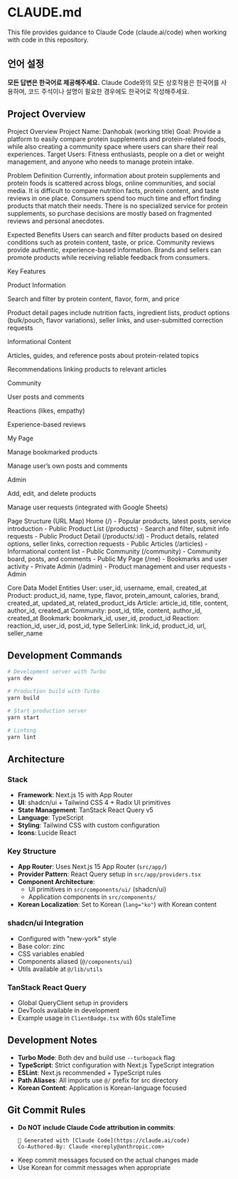# CLAUDE.md

This file provides guidance to Claude Code (claude.ai/code) when working with code in this repository.

## 언어 설정

**모든 답변은 한국어로 제공해주세요.** Claude Code와의 모든 상호작용은 한국어를 사용하며, 코드 주석이나 설명이 필요한 경우에도 한국어로 작성해주세요.

## Project Overview

Project Overview
Project Name: Danhobak (working title)
Goal: Provide a platform to easily compare protein supplements and protein-related foods, while also creating a community space where users can share their real experiences.
Target Users: Fitness enthusiasts, people on a diet or weight management, and anyone who needs to manage protein intake.

Problem Definition
Currently, information about protein supplements and protein foods is scattered across blogs, online communities, and social media.
It is difficult to compare nutrition facts, protein content, and taste reviews in one place.
Consumers spend too much time and effort finding products that match their needs.
There is no specialized service for protein supplements, so purchase decisions are mostly based on fragmented reviews and personal anecdotes.

Expected Benefits
Users can search and filter products based on desired conditions such as protein content, taste, or price.
Community reviews provide authentic, experience-based information.
Brands and sellers can promote products while receiving reliable feedback from consumers.

Key Features

Product Information

Search and filter by protein content, flavor, form, and price

Product detail pages include nutrition facts, ingredient lists, product options (bulk/pouch, flavor variations), seller links, and user-submitted correction requests

Informational Content

Articles, guides, and reference posts about protein-related topics

Recommendations linking products to relevant articles

Community

User posts and comments

Reactions (likes, empathy)

Experience-based reviews

My Page

Manage bookmarked products

Manage user’s own posts and comments

Admin

Add, edit, and delete products

Manage user requests (integrated with Google Sheets)

Page Structure (URL Map)
Home (/) - Popular products, latest posts, service introduction - Public
Product List (/products) - Search and filter, submit info requests - Public
Product Detail (/products/:id) - Product details, related options, seller links, correction requests - Public
Articles (/articles) - Informational content list - Public
Community (/community) - Community board, posts, and comments - Public
My Page (/me) - Bookmarks and user activity - Private
Admin (/admin) - Product management and user requests - Admin

Core Data Model Entities
User: user_id, username, email, created_at
Product: product_id, name, type, flavor, protein_amount, calories, brand, created_at, updated_at, related_product_ids
Article: article_id, title, content, author_id, created_at
Community: post_id, title, content, author_id, created_at
Bookmark: bookmark_id, user_id, product_id
Reaction: reaction_id, user_id, post_id, type
SellerLink: link_id, product_id, url, seller_name

## Development Commands

```bash
# Development server with Turbo
yarn dev

# Production build with Turbo
yarn build

# Start production server
yarn start

# Linting
yarn lint
```

## Architecture

### Stack

- **Framework**: Next.js 15 with App Router
- **UI**: shadcn/ui + Tailwind CSS 4 + Radix UI primitives
- **State Management**: TanStack React Query v5
- **Language**: TypeScript
- **Styling**: Tailwind CSS with custom configuration
- **Icons**: Lucide React

### Key Structure

- **App Router**: Uses Next.js 15 App Router (`src/app/`)
- **Provider Pattern**: React Query setup in `src/app/providers.tsx`
- **Component Architecture**:
  - UI primitives in `src/components/ui/` (shadcn/ui)
  - Application components in `src/components/`
- **Korean Localization**: Set to Korean (`lang="ko"`) with Korean content

### shadcn/ui Integration

- Configured with "new-york" style
- Base color: zinc
- CSS variables enabled
- Components aliased (`@/components/ui`)
- Utils available at `@/lib/utils`

### TanStack React Query

- Global QueryClient setup in providers
- DevTools available in development
- Example usage in `ClientBadge.tsx` with 60s staleTime

## Development Notes

- **Turbo Mode**: Both dev and build use `--turbopack` flag
- **TypeScript**: Strict configuration with Next.js TypeScript integration
- **ESLint**: Next.js recommended + TypeScript rules
- **Path Aliases**: All imports use `@/` prefix for src directory
- **Korean Content**: Application is Korean-language focused

## Git Commit Rules

- **Do NOT include Claude Code attribution in commits**:
  ```
  🤖 Generated with [Claude Code](https://claude.ai/code)
  Co-Authored-By: Claude <noreply@anthropic.com>
  ```
- Keep commit messages focused on the actual changes made
- Use Korean for commit messages when appropriate
